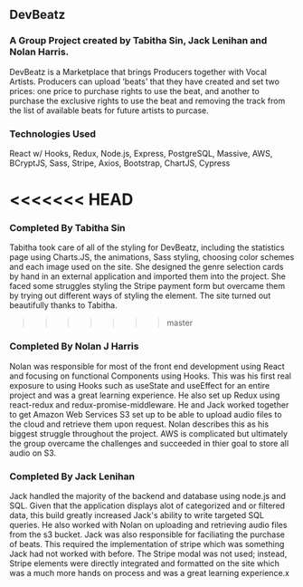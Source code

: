 ## DevBeatz

### A Group Project created by Tabitha Sin, Jack Lenihan and Nolan Harris.

DevBeatz is a Marketplace that brings Producers together with Vocal Artists. Producers can upload 'beats' that they have created and set two prices: one price to purchase rights to use the beat, and another to purchase the exclusive rights to use the beat and removing the track from the list of available beats for future artists to purcase.

### Technologies Used

React w/ Hooks, Redux, Node.js, Express, PostgreSQL, Massive, AWS, BCryptJS, Sass, Stripe, Axios, Bootstrap, ChartJS, Cypress

<<<<<<< HEAD
=======
### Completed By Tabitha Sin

Tabitha took care of all of the styling for DevBeatz, including the statistics page using Charts.JS, the animations, Sass styling, choosing color schemes and each image used on the site. She designed the genre selection cards by hand in an external application and imported them into the project. She faced some struggles styling the Stripe payment form but overcame them by trying out different ways of styling the element. The site turned out beautifully thanks to Tabitha.

>>>>>>> master
### Completed By Nolan J Harris

Nolan was responsible for most of the front end development using React and focusing on functional Components using Hooks. This was his first real exposure to using Hooks such as useState and useEffect for an entire project and was a great learning experience. He also set up Redux using react-redux and redux-promise-middleware. He and Jack worked together to get Amazon Web Services S3 set up to be able to upload audio files to the cloud and retrieve them upon request. Nolan describes this as his biggest struggle throughout the project. AWS is complicated but ultimately the group overcame the challenges and succeeded in thier goal to store all audio on S3.

### Completed By Jack Lenihan 
Jack handled the majority of the backend and database using node.js and SQL. Given that the application displays alot of categorized and or filtered data, this build greatly increased Jack's ability to write targeted SQL queries. He also worked with Nolan on uploading and retrieving audio files from the s3 bucket. Jack was also responsible for faciliating the purchase of beats. This required the implementation of stripe which was something Jack had not worked with before. The Stripe modal was not used; instead, Stripe elements were directly integrated and formatted on the site which was a much more hands on process and was a great learning experience.x